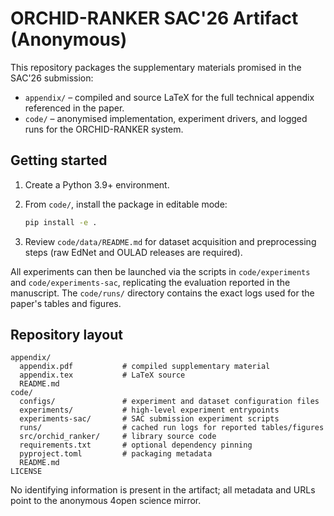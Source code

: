 # ORCHID-RANKER SAC'26 Artifact (Anonymous)

This repository packages the supplementary materials promised in the
SAC'26 submission:

- `appendix/` – compiled and source LaTeX for the full technical
  appendix referenced in the paper.
- `code/` – anonymised implementation, experiment drivers, and logged
  runs for the ORCHID-RANKER system.

## Getting started

1. Create a Python 3.9+ environment.
2. From `code/`, install the package in editable mode:

   ```bash
   pip install -e .
   ```

3. Review `code/data/README.md` for dataset acquisition and preprocessing
   steps (raw EdNet and OULAD releases are required).

All experiments can then be launched via the scripts in
`code/experiments` and `code/experiments-sac`, replicating the
evaluation reported in the manuscript. The `code/runs/` directory
contains the exact logs used for the paper's tables and figures.

## Repository layout

```text
appendix/
  appendix.pdf           # compiled supplementary material
  appendix.tex           # LaTeX source
  README.md
code/
  configs/               # experiment and dataset configuration files
  experiments/           # high-level experiment entrypoints
  experiments-sac/       # SAC submission experiment scripts
  runs/                  # cached run logs for reported tables/figures
  src/orchid_ranker/     # library source code
  requirements.txt       # optional dependency pinning
  pyproject.toml         # packaging metadata
  README.md
LICENSE
```

No identifying information is present in the artifact; all metadata and
URLs point to the anonymous 4open science mirror.
